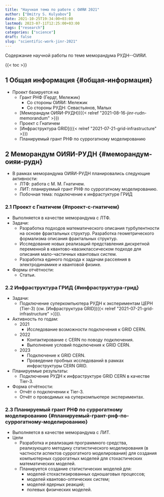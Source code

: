 ```yaml
---
title: "Научная тема по работе с ОИЯИ 2021"
author: ["Dmitry S. Kulyabov"]
date: 2021-10-25T19:34:00+03:00
lastmod: 2023-07-11T12:25:00+03:00
tags: ["research"]
categories: ["science"]
draft: false
slug: "scientific-work-jinr-2021"
---
```


Содержание научной работы по теме меморандума РУДН--ОИЯИ.

<!--more-->

{{< toc >}}


## <span class="section-num">1</span> Общая информация {#общая-информация}

-   Проект базируется на
    -   Грант РНФ (Гердт, Мележик)
        -   Со стороны ОИЯИ: Мележик
        -   Со стороны РУДН: Севастьянов, Малых
    -   [Меморандум ОИЯИ-РУДН]({{< relref "2021-08-16-jinr-rudn-memorandum" >}})
    -   Проект с Гнатичем
    -   [Инфраструктура GRID]({{< relref "2021-07-21-grid-infrastructure" >}})
    -   Планируемый грант РНФ по суррогатному моделированию


## <span class="section-num">2</span> Меморандум ОИЯИ-РУДН {#меморандум-оияи-рудн}

-   В рамках меморандума ОИЯИ-РУДН планировались следующие активности:
    -   ЛТФ: работа с М. М. Гнатичем.
    -   ЛИТ: планируемый грант РНФ по суррогатному моделированию.
    -   Побочная тема: подключение к инфрастуктуре ГРИД


### <span class="section-num">2.1</span> Проект с Гнатичем {#проект-с-гнатичем}

-   Выполняется в качестве меморандума с ЛТФ.
-   Задачи:
    -   Разработка подходов математического описания турбулентности на основе фрактальных структур. Разработка геометрического формализма описания фрактальных структур.
    -   Исследование новых реализаций представления дискретной переменной в квантово-квазиклассическом подходе для описания мало-частичных квантовых систем.
    -   Разработка единого подхода к задачам рассеяния в электродинамике и квантовой физике.
-   Формы отчётности:
    -   Статьи.


### <span class="section-num">2.2</span> Инфраструктура ГРИД {#инфраструктура-грид}

-   Задачи:
    -   Подключение суперкомпьютера РУДН к экспериментам ЦЕРН (Tier-3) (см. [Инфраструктура GRID]({{< relref "2021-07-21-grid-infrastructure" >}})).
-   Активность по годам:
    -   2021
        -   Исследование возможности подключения к GRID CERN.
    -   2022
        -   Контактирование с CERN по поводу подключения.
        -   Выполнение условий подключения к GRID CERN.
    -   2023
        -   Подключение к GRID CERN.
        -   Проведение пробных исследований в рамках инфраструктуры CERN GRID.
-   Планируемые результаты:
    -   Подключение РУДН к инфраструктуре GRID CERN в качестве Tier-3.
-   Форма отчётности:
    -   Отчёт о подключении к Tier-3.
    -   Отчёт о проводимых на суперкомпьютере экспериментах.


### <span class="section-num">2.3</span> Планируемый грант РНФ по суррогатному моделированию {#планируемый-грант-рнф-по-суррогатному-моделированию}

-   Выполняется в качестве меморандума с ЛИТ.
-   Цели
    -   Разработка и реализация программного средства, реализующего методику статистического моделирования (в частности аспектов суррогатного моделирования) для создания компьютерных суррогатных моделей для стохастических математических моделей.
    -   Планируется создание статистических моделей для:
        -   моделей стохастизированных одношаговых процессов;
        -   моделей квантово-оптических систем;
        -   моделей ядерных реакций;
        -   полевых физических моделей.
